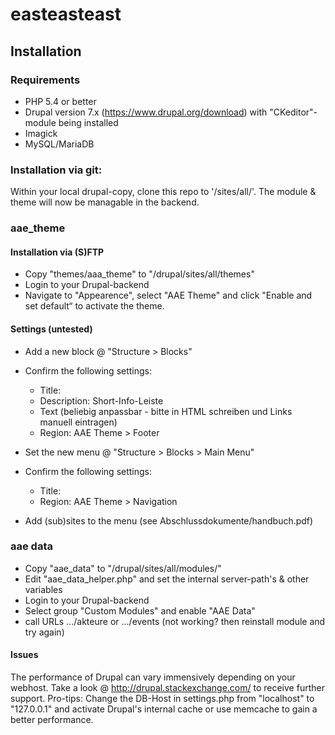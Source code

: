 # easteasteast

## Installation

### Requirements

- PHP 5.4 or better
- Drupal version 7.x (https://www.drupal.org/download) with "CKeditor"-module being installed
- Imagick
- MySQL/MariaDB

### Installation via git:

Within your local drupal-copy, clone this repo to '/sites/all/'. The module & theme will now be managable in the backend.

### aae_theme

#### Installation via (S)FTP

- Copy "themes/aaa_theme" to "/drupal/sites/all/themes"
- Login to your Drupal-backend
- Navigate to "Appearence", select "AAE Theme" and click "Enable and set default“ to activate the theme.

#### Settings (untested)

- Add a new block @ "Structure > Blocks"
- Confirm the following settings:

  - Title: <none>
  - Description: Short-Info-Leiste
  - Text (beliebig anpassbar - bitte in HTML schreiben und Links manuell eintragen)
  - Region: AAE Theme > Footer

- Set the new menu @ "Structure > Blocks > Main Menu"
- Confirm the following settings:

  - Title: <none>
  - Region: AAE Theme > Navigation

- Add (sub)sites to the menu (see Abschlussdokumente/handbuch.pdf)

### aae data

- Copy "aae_data" to "/drupal/sites/all/modules/"
- Edit "aae_data_helper.php" and set the internal server-path's & other variables
- Login to your Drupal-backend
- Select group "Custom Modules" and enable "AAE Data"
- call URLs .../akteure or .../events (not working? then reinstall module and try again)

#### Issues

The performance of Drupal can vary immensively depending on your webhost. Take a look @ http://drupal.stackexchange.com/
to receive further support. Pro-tips: Change the DB-Host in settings.php
from "localhost" to "127.0.0.1" and activate Drupal's internal cache or use memcache to gain a better performance.
